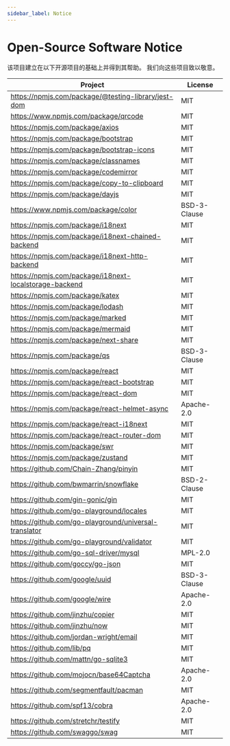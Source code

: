 ```yaml
---
sidebar_label: Notice
---
```


# Open-Source Software Notice

该项目建立在以下开源项目的基础上并得到其帮助。 我们向这些项目致以敬意。

| Project                                                | License      |
| ------------------------------------------------------ | ------------ |
| https://npmjs.com/package/@testing-library/jest-dom    | MIT          |
| https://www.npmjs.com/package/qrcode                   | MIT          |
| https://npmjs.com/package/axios                        | MIT          |
| https://npmjs.com/package/bootstrap                    | MIT          |
| https://npmjs.com/package/bootstrap-icons              | MIT          |
| https://npmjs.com/package/classnames                   | MIT          |
| https://npmjs.com/package/codemirror                   | MIT          |
| https://npmjs.com/package/copy-to-clipboard            | MIT          |
| https://npmjs.com/package/dayjs                        | MIT          |
| https://www.npmjs.com/package/color                    | BSD-3-Clause |
| https://npmjs.com/package/i18next                      | MIT          |
| https://npmjs.com/package/i18next-chained-backend      | MIT          |
| https://npmjs.com/package/i18next-http-backend         | MIT          |
| https://npmjs.com/package/i18next-localstorage-backend | MIT          |
| https://npmjs.com/package/katex                        | MIT          |
| https://npmjs.com/package/lodash                       | MIT          |
| https://npmjs.com/package/marked                       | MIT          |
| https://npmjs.com/package/mermaid                      | MIT          |
| https://npmjs.com/package/next-share                   | MIT          |
| https://npmjs.com/package/qs                           | BSD-3-Clause |
| https://npmjs.com/package/react                        | MIT          |
| https://npmjs.com/package/react-bootstrap              | MIT          |
| https://npmjs.com/package/react-dom                    | MIT          |
| https://npmjs.com/package/react-helmet-async           | Apache-2.0   |
| https://npmjs.com/package/react-i18next                | MIT          |
| https://npmjs.com/package/react-router-dom             | MIT          |
| https://npmjs.com/package/swr                          | MIT          |
| https://npmjs.com/package/zustand                      | MIT          |
| https://github.com/Chain-Zhang/pinyin                  | MIT          |
| https://github.com/bwmarrin/snowflake                  | BSD-2-Clause |
| https://github.com/gin-gonic/gin                       | MIT          |
| https://github.com/go-playground/locales               | MIT          |
| https://github.com/go-playground/universal-translator  | MIT          |
| https://github.com/go-playground/validator             | MIT          |
| https://github.com/go-sql-driver/mysql                 | MPL-2.0      |
| https://github.com/goccy/go-json                       | MIT          |
| https://github.com/google/uuid                         | BSD-3-Clause |
| https://github.com/google/wire                         | Apache-2.0   |
| https://github.com/jinzhu/copier                       | MIT          |
| https://github.com/jinzhu/now                          | MIT          |
| https://github.com/jordan-wright/email                 | MIT          |
| https://github.com/lib/pq                              | MIT          |
| https://github.com/mattn/go-sqlite3                    | MIT          |
| https://github.com/mojocn/base64Captcha                | Apache-2.0   |
| https://github.com/segmentfault/pacman                 | MIT          |
| https://github.com/spf13/cobra                         | Apache-2.0   |
| https://github.com/stretchr/testify                    | MIT          |
| https://github.com/swaggo/swag                         | MIT          |
